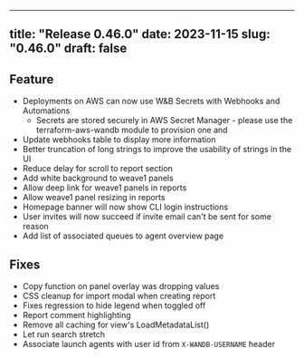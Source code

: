 
---
title: "Release 0.46.0"
date: 2023-11-15
slug: "0.46.0"
draft: false
---

## Feature

* Deployments on AWS can now use W&B Secrets with Webhooks and Automations
  * Secrets are stored securely in AWS Secret Manager - please use the terraform-aws-wandb module to provision one and 
* Update webhooks table to display more information
* Better truncation of long strings to improve the usability of strings in the UI
* Reduce delay for scroll to report section
* Add white background to weave1 panels
* Allow deep link for weave1 panels in reports
* Allow weave1 panel resizing in reports
* Homepage banner will now show CLI login instructions
* User invites will now succeed if invite email can't be sent for some reason
* Add list of associated queues to agent overview page

## Fixes

* Copy function on panel overlay was dropping values
* CSS cleanup for import modal when creating report
* Fixes regression to hide legend when toggled off
* Report comment highlighting
* Remove all caching for view's LoadMetadataList()
* Let run search stretch
* Associate launch agents with user id from `X-WANDB-USERNAME` header
